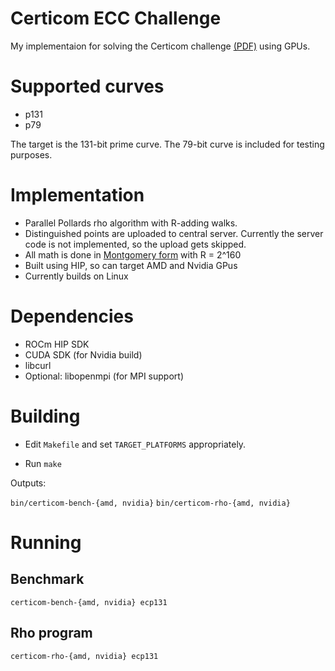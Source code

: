 # Certicom ECC Challenge

My implementaion for solving the Certicom challenge [(PDF)](https://github.com/brichard19/certicom-challenge/blob/main/docs/challenge-2009.pdf "Certicom challenge") using GPUs.

# Supported curves

- p131
- p79

The target is the 131-bit prime curve. The 79-bit curve is included for testing purposes.

# Implementation
- Parallel Pollards rho algorithm with R-adding walks.
- Distinguished points are uploaded to central server. Currently the server code is not implemented, so the upload gets skipped.
- All math is done in  [Montgomery form](https://en.wikipedia.org/wiki/Montgomery_modular_multiplication "Montgomery form") with R = 2^160
- Built using HIP, so can target AMD and Nvidia GPus
- Currently builds on Linux

# Dependencies

- ROCm HIP SDK
- CUDA SDK (for Nvidia build)
- libcurl
- Optional: libopenmpi (for MPI support)


# Building

- Edit `Makefile` and set `TARGET_PLATFORMS` appropriately.

- Run `make`

Outputs:

`bin/certicom-bench-{amd, nvidia}`
`bin/certicom-rho-{amd, nvidia}`

# Running

## Benchmark
`certicom-bench-{amd, nvidia} ecp131`

## Rho program

`certicom-rho-{amd, nvidia} ecp131`
